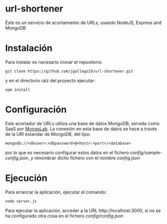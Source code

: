 # url-shortener
Éste es un servicio de acortamiento de URLs, usando NodeJS, Express and MongoDB

# Instalación
Para instalar es necesario clonar el repositorio:

`git clone https://github.com/jgallego19/url-shortener.git`

y en el directorio raíz del proyecto ejecutar:

`npm install`

# Configuración
Este acortador de URLs utiliza una base de datos MongoDB, servida como SaaS por [MongoLab](https://mlab.com/). La conexión en esta base de datos se hace a través de la URI estandar de MongoDB, del tipo:

`mongodb://<dbuser>:<dbpassword>@<host>:<port>/<database>`

por lo que es necesario configurar estos datos en el fichero *config/sample-config.json*, y renombrar dicho fichero con el nombre *config.json*

# Ejecución
Para arrancar la aplicación, ejecutar el comando:

`node server.js`

Para ejecutar la aplicación, acceder a la URL http://localhost:3000, si no se ha configurado otra cosa en el fichero *config/config.json*
